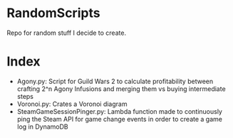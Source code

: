 # RandomScripts
Repo for random stuff I decide to create.

# Index

- Agony.py: Script for Guild Wars 2 to calculate profitability between crafting 2^n Agony Infusions and merging them vs buying intermediate steps
- Voronoi.py: Crates a Voronoi diagram
- SteamGameSessionPinger.py: Lambda function made to continuously ping the Steam API for game change events in order to create a game log in DynamoDB
